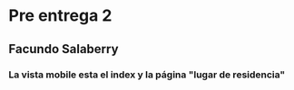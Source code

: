 ﻿# Pre entrega 2
## Facundo Salaberry
### La vista mobile esta el index y la página "lugar de residencia"
